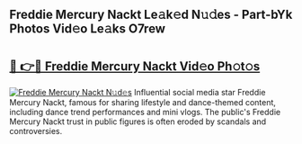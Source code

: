 ## Freddie Mercury Nackt Le𝚊k𝚎d N𝚞𝚍es - Part-bYk Photos Vid𝚎o Le𝚊ks O7rew

# <h2><a href="http://fbasx94.evod.top/?m=Freddie+Mercury+Nackt">🔗 👉🔴 Freddie Mercury Nackt Vid𝚎o Ph𝚘t𝚘s</a></h2>

[![Freddie Mercury Nackt N𝚞d𝚎s](https://i.imgur.com/8V9OHl7.gif)](http://fbasx94.evod.top/?m=Freddie+Mercury+Nackt)
Influential social media star Freddie Mercury Nackt, famous for sharing lifestyle and dance-themed content, including dance trend performances and mini vlogs. The public's Freddie Mercury Nackt trust in public figures is often eroded by scandals and controversies. 
